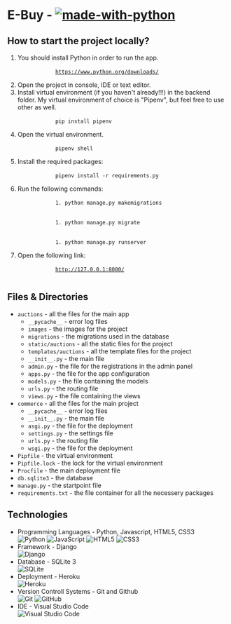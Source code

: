 # **E-Buy** - [![made-with-python](https://img.shields.io/badge/Made%20with-Python-1f425f.svg)](https://www.python.org/)

## **How to start the project locally?**
<ol>
    <li>
        You should install Python in order to run the app.
        <br/>
        <code>
            <u>https://www.python.org/downloads/</u>
        </code>
    </li>
    <li>
        Open the project in console, IDE or text editor.
    </li>
    <li>
        Install virtual environment (if you haven't already!!!) in the backend folder. My virtual environment of choice is "Pipenv", but feel free to use other as well.
        <br/>
        <code>
            pip install pipenv
        </code>
    </li>
    <li>
        Open the virtual environment.
        <br/>
        <code>
            pipenv shell
        </code>
    </li>
    <li>
        Install the required packages:
        <br/>
        <code>
            pipenv install -r requirements.py
        </code>
    </li>
    <li>
        Run the following commands:
        <br/>
        <code>
            1. python manage.py makemigrations
        </code>
        <br/>
        <code>
            1. python manage.py migrate
        </code>
        <br/>
        <code>
            1. python manage.py runserver
        </code>
    </li>
    <li>
        Open the following link:
        <br/>
        <code>
            <u>http://127.0.0.1:8000/</u>
        </code>
    </li>
</ol>

## **Files & Directories**
- `auctions` - all the files for the main app
  - `__pycache__` - error log files
  - `images` - the images for the project
  - `migrations` - the migrations used in the database
  - `static/auctions` - all the static files for the project
  - `templates/auctions` - all the template files for the project
  - `__init__.py` - the main file
  - `admin.py` - the file for the registrations in the admin panel
  - `apps.py` - the file for the app configuration
  - `models.py` - the file containing the models
  - `urls.py` - the routing file
  - `views.py` - the file containing the views
- `commerce` - all the files for the main project
  - `__pycache__` - error log files
  - `__init__.py` - the main file
  - `asgi.py` - the file for the deployment
  - `settings.py` - the settings file
  - `urls.py` - the routing file
  - `wsgi.py` - the file for the deployment
- `Pipfile` - the virtual environment
- `Pipfile.lock` - the lock for the virtual environment
- `Procfile` - the main deployment file
- `db.sqlite3` - the database
- `manage.py` - the startpoint file
- `requirements.txt` - the file container for all the necessery packages

## **Technologies**
<ul>
    <li>
        Programming Languages - Python, Javascript, HTML5, CSS3
        <br/>
        <img alt="Python" src="https://img.shields.io/badge/python-%2314354C.svg?style=for-the-badge&logo=python&logoColor=white"/>
        <img alt="JavaScript" src="https://img.shields.io/badge/javascript-%23323330.svg?style=for-the-badge&logo=javascript&logoColor=%23F7DF1E"/>
        <img alt="HTML5" src="https://img.shields.io/badge/html5-%23E34F26.svg?style=for-the-badge&logo=html5&logoColor=white"/>
        <img alt="CSS3" src="https://img.shields.io/badge/css3-%231572B6.svg?style=for-the-badge&logo=css3&logoColor=white"/>
    </li>
    <li>
        Framework - Django
        <br/>
        <img alt="Django" src="https://img.shields.io/badge/django-%23092E20.svg?style=for-the-badge&logo=django&logoColor=white"/>
    </li>
    <li>
        Database - SQLite 3
        <br/>
        <img alt="SQLite" src ="https://img.shields.io/badge/sqlite-%2307405e.svg?style=for-the-badge&logo=sqlite&logoColor=white"/>
    </li>
    <li>
        Deployment - Heroku
        <br/>
        <img alt="Heroku" src="https://img.shields.io/badge/heroku-%23430098.svg?style=for-the-badge&logo=heroku&logoColor=white"/>
    </li>
    <li>
        Version Controll Systems - Git and Github
        <br/>
        <img alt="Git" src="https://img.shields.io/badge/git-%23F05033.svg?style=for-the-badge&logo=git&logoColor=white"/>
        <img alt="GitHub" src="https://img.shields.io/badge/github-%23121011.svg?style=for-the-badge&logo=github&logoColor=white"/>
    </li>
    <li>
        IDE - Visual Studio Code
        <br/>
        <img alt="Visual Studio Code" src="https://img.shields.io/badge/VisualStudioCode-0078d7.svg?style=for-the-badge&logo=visual-studio-code&logoColor=white"/>
    </li>
</ul>
